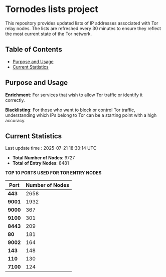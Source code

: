 # Tornodes lists project

This repository provides updated lists of IP addresses associated with Tor relay nodes. The lists are refreshed every 30 minutes to ensure they reflect the most current state of the Tor network.

## Table of Contents

- [Purpose and Usage](#purpose-and-usage)
- [Current Statistics](#current-statistics)


## Purpose and Usage

**Enrichment**: For services that wish to allow Tor traffic or identify it correctly.

**Blacklisting**: For those who want to block or control Tor traffic, understanding which IPs belong to Tor can be a starting point with a high accuracy.

## Current Statistics

Last update time : 2025-07-21 18:30:14 UTC

- **Total Number of Nodes**: 9727
- **Total of Entry Nodes**: 8481

**TOP 10 PORTS USED FOR TOR ENTRY NODES**

| **Port** | **Number of Nodes** |
|------|-----------------|
| **443**   | 2658  |
| **9001**   | 1932  |
| **9000**   | 367  |
| **9100**   | 301  |
| **8443**   | 209  |
| **80**   | 181  |
| **9002**   | 164  |
| **143**   | 148  |
| **110**   | 130  |
| **7100**   | 124  |

